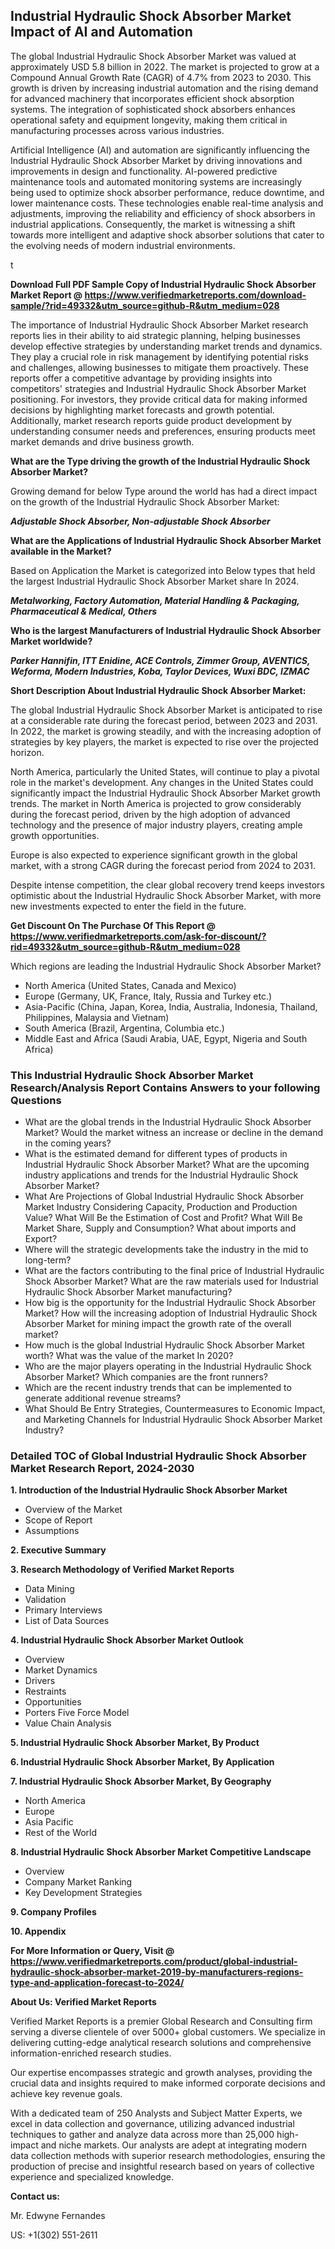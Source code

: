 <h2>Industrial Hydraulic Shock Absorber Market Impact of AI and Automation</h2><p>The global Industrial Hydraulic Shock Absorber Market was valued at approximately USD 5.8 billion in 2022. The market is projected to grow at a Compound Annual Growth Rate (CAGR) of 4.7% from 2023 to 2030. This growth is driven by increasing industrial automation and the rising demand for advanced machinery that incorporates efficient shock absorption systems. The integration of sophisticated shock absorbers enhances operational safety and equipment longevity, making them critical in manufacturing processes across various industries.</p><p>Artificial Intelligence (AI) and automation are significantly influencing the Industrial Hydraulic Shock Absorber Market by driving innovations and improvements in design and functionality. AI-powered predictive maintenance tools and automated monitoring systems are increasingly being used to optimize shock absorber performance, reduce downtime, and lower maintenance costs. These technologies enable real-time analysis and adjustments, improving the reliability and efficiency of shock absorbers in industrial applications. Consequently, the market is witnessing a shift towards more intelligent and adaptive shock absorber solutions that cater to the evolving needs of modern industrial environments.</p>t</p><p id="" class=""><strong>Download Full PDF Sample Copy of Industrial Hydraulic Shock Absorber Market Report @ <a href="https://www.verifiedmarketreports.com/download-sample/?rid=49332&utm_source=github-R&utm_medium=028" target="_blank">https://www.verifiedmarketreports.com/download-sample/?rid=49332&utm_source=github-R&utm_medium=028</a></strong></p><p>The importance of&nbsp;Industrial Hydraulic Shock Absorber Market research reports lies in their ability to aid strategic planning, helping businesses develop effective strategies by understanding market trends and dynamics. They play a crucial role in risk management by identifying potential risks and challenges, allowing businesses to mitigate them proactively. These reports offer a competitive advantage by providing insights into competitors' strategies and Industrial Hydraulic Shock Absorber Market positioning. For investors, they provide critical data for making informed decisions by highlighting market forecasts and growth potential. Additionally, market research reports guide product development by understanding consumer needs and preferences, ensuring products meet market demands and drive business growth.</p><p><strong>What are the&nbsp;Type driving the growth of the Industrial Hydraulic Shock Absorber Market?</strong></p><p id="" class="">Growing demand for below Type around the world has had a direct impact on the growth of the Industrial Hydraulic Shock Absorber Market:</p><em><strong>Adjustable Shock Absorber, Non-adjustable Shock Absorber</strong></em></p><strong>What are the&nbsp;Applications&nbsp;of Industrial Hydraulic Shock Absorber Market available in the Market?</strong></p><p id="" class="">Based on Application the Market is categorized into Below types that held the largest Industrial Hydraulic Shock Absorber Market share In 2024.</p><em><strong>Metalworking, Factory Automation, Material Handling & Packaging, Pharmaceutical & Medical, Others</strong></em></p><strong>Who is the largest Manufacturers of Industrial Hydraulic Shock Absorber Market worldwide?</strong></p><p><em><strong>Parker Hannifin, ITT Enidine, ACE Controls, Zimmer Group, AVENTICS, Weforma, Modern Industries, Koba, Taylor Devices, Wuxi BDC, IZMAC</strong></em></p><p id="" class=""><strong>Short Description About Industrial Hydraulic Shock Absorber Market:</strong></p><p>The global Industrial Hydraulic Shock Absorber Market is anticipated to rise at a considerable rate during the forecast period, between 2023 and 2031. In 2022, the market is growing steadily, and with the increasing adoption of strategies by key players, the market is expected to rise over the projected horizon.</p><p>North America, particularly the United States, will continue to play a pivotal role in the market's development. Any changes in the United States could significantly impact the Industrial Hydraulic Shock Absorber Market growth trends. The market in North America is projected to grow considerably during the forecast period, driven by the high adoption of advanced technology and the presence of major industry players, creating ample growth opportunities.</p><p>Europe is also expected to experience significant growth in the global market, with a strong CAGR during the forecast period from 2024 to 2031.</p><p>Despite intense competition, the clear global recovery trend keeps investors optimistic about the Industrial Hydraulic Shock Absorber Market, with more new investments expected to enter the field in the future.</p><p id="" class=""><strong>Get Discount On The Purchase Of This Report @ <a href="https://www.verifiedmarketreports.com/ask-for-discount/?rid=49332&utm_source=github-R&utm_medium=028" target="_blank">https://www.verifiedmarketreports.com/ask-for-discount/?rid=49332&utm_source=github-R&utm_medium=028</a></strong></p>Which regions are leading the Industrial Hydraulic Shock Absorber Market?</p><ul><li>North America (United States, Canada and Mexico)</li><li>Europe (Germany, UK, France, Italy, Russia and Turkey etc.)</li><li>Asia-Pacific (China, Japan, Korea, India, Australia, Indonesia, Thailand, Philippines, Malaysia and Vietnam)</li><li>South America (Brazil, Argentina, Columbia etc.)</li><li>Middle East and Africa (Saudi Arabia, UAE, Egypt, Nigeria and South Africa)</li></ul><h3 id="" class="">This Industrial Hydraulic Shock Absorber Market Research/Analysis Report Contains Answers to your following Questions</h3><ul><li>What are the global trends in the Industrial Hydraulic Shock Absorber Market? Would the market witness an increase or decline in the demand in the coming years?</li><li>What is the estimated demand for different types of products in Industrial Hydraulic Shock Absorber Market? What are the upcoming industry applications and trends for the Industrial Hydraulic Shock Absorber Market?</li><li>What Are Projections of Global Industrial Hydraulic Shock Absorber Market Industry Considering Capacity, Production and Production Value? What Will Be the Estimation of Cost and Profit? What Will Be Market Share, Supply and Consumption? What about imports and Export?</li><li>Where will the strategic developments take the industry in the mid to long-term?</li><li>What are the factors contributing to the final price of Industrial Hydraulic Shock Absorber Market? What are the raw materials used for Industrial Hydraulic Shock Absorber Market manufacturing?</li><li>How big is the opportunity for the Industrial Hydraulic Shock Absorber Market? How will the increasing adoption of Industrial Hydraulic Shock Absorber Market for mining impact the growth rate of the overall market?</li><li>How much is the global Industrial Hydraulic Shock Absorber Market worth? What was the value of the market In 2020?</li><li>Who are the major players operating in the Industrial Hydraulic Shock Absorber Market? Which companies are the front runners?</li><li>Which are the recent industry trends that can be implemented to generate additional revenue streams?</li><li>What Should Be Entry Strategies, Countermeasures to Economic Impact, and Marketing Channels for Industrial Hydraulic Shock Absorber Market Industry?</li></ul><h3 id="" class="">Detailed TOC of Global Industrial Hydraulic Shock Absorber Market Research Report, 2024-2030</h3><p id="" class=""><strong>1. Introduction of the Industrial Hydraulic Shock Absorber Market</strong></p><ul><li>Overview of the Market</li><li>Scope of Report</li><li>Assumptions</li></ul><p id="" class=""><strong>2. Executive Summary</strong></p><p id="" class=""><strong>3. Research Methodology of Verified Market Reports</strong></p><ul><li>Data Mining</li><li>Validation</li><li>Primary Interviews</li><li>List of Data Sources</li></ul><p id="" class=""><strong>4. Industrial Hydraulic Shock Absorber Market Outlook</strong></p><ul><li>Overview</li><li>Market Dynamics</li><li>Drivers</li><li>Restraints</li><li>Opportunities</li><li>Porters Five Force Model</li><li>Value Chain Analysis</li></ul><p id="" class=""><strong>5. Industrial Hydraulic Shock Absorber Market, By Product</strong></p><p id="" class=""><strong>6. Industrial Hydraulic Shock Absorber Market, By Application</strong></p><p id="" class=""><strong>7. Industrial Hydraulic Shock Absorber Market, By Geography</strong></p><ul><li>North America</li><li>Europe</li><li>Asia Pacific</li><li>Rest of the World</li></ul><p id="" class=""><strong>8. Industrial Hydraulic Shock Absorber Market Competitive Landscape</strong></p><ul><li>Overview</li><li>Company Market Ranking</li><li>Key Development Strategies</li></ul><p id="" class=""><strong>9. Company Profiles</strong></p><p id="" class=""><strong>10. Appendix</strong></p><p id="" class=""><strong>For More Information or Query, Visit @ <a href="https://www.verifiedmarketreports.com/product/global-industrial-hydraulic-shock-absorber-market-2019-by-manufacturers-regions-type-and-application-forecast-to-2024/" target="_blank">https://www.verifiedmarketreports.com/product/global-industrial-hydraulic-shock-absorber-market-2019-by-manufacturers-regions-type-and-application-forecast-to-2024/</a></strong></p><p id="" class=""><strong>About Us: Verified Market Reports</strong></p><p id="" class="">Verified Market Reports is a premier Global Research and Consulting firm serving a diverse clientele of over 5000+ global customers. We specialize in delivering cutting-edge analytical research solutions and comprehensive information-enriched research studies.</p><p id="" class="">Our expertise encompasses strategic and growth analyses, providing the crucial data and insights required to make informed corporate decisions and achieve key revenue goals.</p><p id="" class="">With a dedicated team of 250 Analysts and Subject Matter Experts, we excel in data collection and governance, utilizing advanced industrial techniques to gather and analyze data across more than 25,000 high-impact and niche markets. Our analysts are adept at integrating modern data collection methods with superior research methodologies, ensuring the production of precise and insightful research based on years of collective experience and specialized knowledge.</p><p id="" class=""><strong>Contact us:</strong></p><p id="" class="">Mr. Edwyne Fernandes</p><p id="" class="">US: +1(302) 551-2611</p>